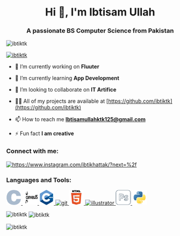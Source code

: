 <h1 align="center">Hi 👋, I'm Ibtisam Ullah</h1>
<h3 align="center">A passionate BS Computer Science from Pakistan</h3>

<p align="left"> <img src="https://komarev.com/ghpvc/?username=ibtiktk&label=Profile%20views&color=0e75b6&style=flat" alt="ibtiktk" /> </p>

<p align="left"> <a href="https://github.com/ryo-ma/github-profile-trophy"><img src="https://github-profile-trophy.vercel.app/?username=ibtiktk" alt="ibtiktk" /></a> </p>

- 🔭 I’m currently working on **Fluuter**

- 🌱 I’m currently learning **App Development**

- 👯 I’m looking to collaborate on **IT Artifice**

- 👨‍💻 All of my projects are available at [https://github.com/ibtiktk](https://github.com/ibtiktk)

- 📫 How to reach me **Ibtisamullahktk125@gmail.com**

- ⚡ Fun fact **I am creative**

<h3 align="left">Connect with me:</h3>
<p align="left">
<a href="https://instagram.com/https://www.instagram.com/ibtisamukk/?next=%2f" target="blank"><img align="center" src="https://raw.githubusercontent.com/rahuldkjain/github-profile-readme-generator/master/src/images/icons/Social/instagram.svg" alt="https://www.instagram.com/ibtikhattak/?next=%2f" height="30" width="40" /></a>
</p>

<h3 align="left">Languages and Tools:</h3>
<p align="left"> <a href="https://www.cprogramming.com/" target="_blank" rel="noreferrer"> <img src="https://raw.githubusercontent.com/devicons/devicon/master/icons/c/c-original.svg" alt="c" width="40" height="40"/> </a> <a href="https://canvasjs.com" target="_blank" rel="noreferrer"> <img src="https://raw.githubusercontent.com/Hardik0307/Hardik0307/master/assets/canvasjs-charts.svg" alt="canvasjs" width="40" height="40"/> </a> <a href="https://www.w3schools.com/cpp/" target="_blank" rel="noreferrer"> <img src="https://raw.githubusercontent.com/devicons/devicon/master/icons/cplusplus/cplusplus-original.svg" alt="cplusplus" width="40" height="40"/> </a> <a href="https://git-scm.com/" target="_blank" rel="noreferrer"> <img src="https://www.vectorlogo.zone/logos/git-scm/git-scm-icon.svg" alt="git" width="40" height="40"/> </a> <a href="https://www.w3.org/html/" target="_blank" rel="noreferrer"> <img src="https://raw.githubusercontent.com/devicons/devicon/master/icons/html5/html5-original-wordmark.svg" alt="html5" width="40" height="40"/> </a> <a href="https://www.adobe.com/in/products/illustrator.html" target="_blank" rel="noreferrer"> <img src="https://www.vectorlogo.zone/logos/adobe_illustrator/adobe_illustrator-icon.svg" alt="illustrator" width="40" height="40"/> </a> <a href="https://www.photoshop.com/en" target="_blank" rel="noreferrer"> <img src="https://raw.githubusercontent.com/devicons/devicon/master/icons/photoshop/photoshop-line.svg" alt="photoshop" width="40" height="40"/> </a> <a href="https://www.python.org" target="_blank" rel="noreferrer"> <img src="https://raw.githubusercontent.com/devicons/devicon/master/icons/python/python-original.svg" alt="python" width="40" height="40"/> </a> </p>

<p><img align="left" src="https://github-readme-stats.vercel.app/api/top-langs?username=ibtiktk&show_icons=true&locale=en&layout=compact" alt="ibtiktk" /></p>

<p>&nbsp;<img align="center" src="https://github-readme-stats.vercel.app/api?username=ibtiktk&show_icons=true&locale=en" alt="ibtiktk" /></p>

<p><img align="center" src="https://github-readme-streak-stats.herokuapp.com/?user=ibtiktk&" alt="ibtiktk" /></p>
